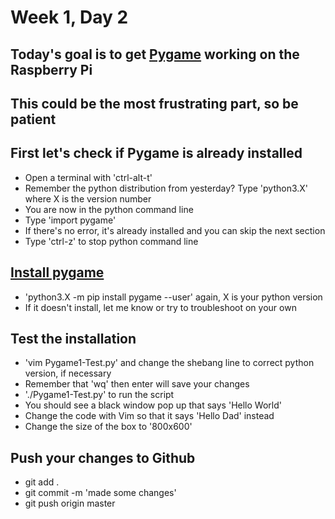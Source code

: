 # Week 1, Day 2

## Today's goal is to get [Pygame](https://www.pygame.org) working on the Raspberry Pi
## This could be the most frustrating part, so be patient

## First let's check if Pygame is already installed
  * Open a terminal with 'ctrl-alt-t'
  * Remember the python distribution from yesterday? Type 'python3.X' where X is the version number
  * You are now in the python command line
  * Type 'import pygame'
  * If there's no error, it's already installed and you can skip the next section
  * Type 'ctrl-z' to stop python command line

## [Install pygame](https://www.pygame.org/wiki/GettingStarted)
  * 'python3.X -m pip install pygame --user'  again, X is your python version
  * If it doesn't install, let me know or try to troubleshoot on your own

## Test the installation
  * 'vim Pygame1-Test.py' and change the shebang line to correct python version, if necessary
  * Remember that 'wq' then enter will save your changes
  * './Pygame1-Test.py' to run the script
  * You should see a black window pop up that says 'Hello World'
  * Change the code with Vim so that it says 'Hello Dad' instead 
  * Change the size of the box to '800x600'

## Push your changes to Github
  * git add .
  * git commit -m 'made some changes'
  * git push origin master
